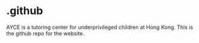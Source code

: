 # .github
AYCE is a tutoring center for underprivileged children at Hong Kong. This is the github repo for the website.

